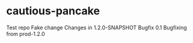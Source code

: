 # cautious-pancake
Test repo
Fake change
Changes in 1.2.0-SNAPSHOT
Bugfix 0.1 
Bugfixing from prod-1.2.0